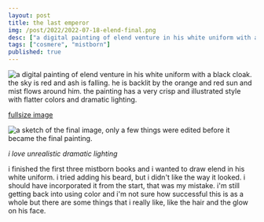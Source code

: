 ```yaml
---
layout: post
title: the last emperor
img: /post/2022/2022-07-18-elend-final.png
desc: ["a digital painting of elend venture in his white uniform with a black cloak."]
tags: ["cosmere", "mistborn"]
published: true
---
```


![a digital painting of elend venture in his white uniform with a black cloak. the sky is red and ash is falling. he is backlit by the orange and red sun and mist flows around him. the painting has a very crisp and illustrated style with flatter colors and dramatic lighting.](http://www.icefairy.net/artlog/2022-07-18-elend-final.png)

[fullsize image](http://www.icefairy.net/artlog/2022-07-18-elend-final.png)

![a sketch of the final image, only a few things were edited before it became the final painting.](http://www.icefairy.net/artlog/2022-07-18-elend.png)

*i love unrealistic dramatic lighting*

i finished the first three mistborn books and i wanted to draw elend in his white uniform. i tried adding his beard, but i didn't like the way it looked. i should have incorporated it from the start, that was my mistake. i'm still getting back into using color and i'm not sure how successful this is as a whole but there are some things that i really like, like the hair and the glow on his face.
